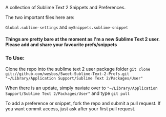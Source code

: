 A collection of Sublime Text 2 Snippets and Preferences. 

The two important files here are:

`Global.sublime-settings` and `mySnippets.sublime-snippet`

#### Things are pretty bare at the moment as I'm a new Sublime Text 2 user. Please add and share your favourite prefs/snippets

### To Use:
Clone the repo into the sublime text 2 user package folder
`git clone git://github.com/wesbos/Sweet-Sublime-Text-2-Prefs.git "~/Library/Application Support/Sublime Text 2/Packages/User"`

When there is an update, simply naviate over to `"~/Library/Application Support/Sublime Text 2/Packages/User"` and type `git pull`

To add a preference or snippet, fork the repo and submit a pull request. If you want commit access, just ask after your first pull request. 
